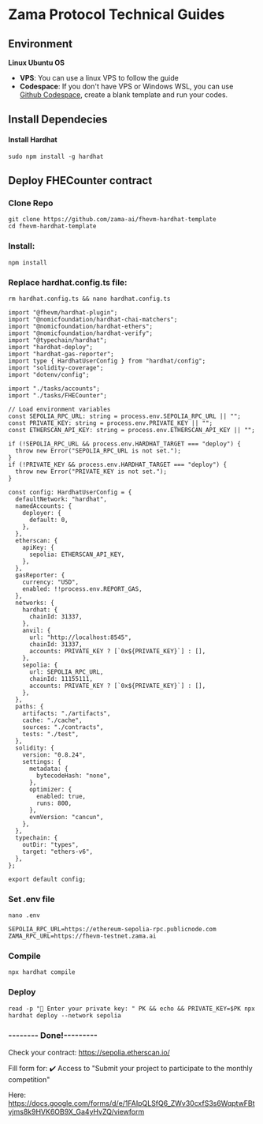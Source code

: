 # Zama Protocol Technical Guides
## Environment
**Linux Ubuntu OS**
* **VPS**: You can use a linux VPS to follow the guide
* **Codespace**: If you don't have VPS or Windows WSL, you can use [Github Codespace](https://github.com/codespaces), create a blank template and run your codes.
## Install Dependecies
#### Install Hardhat
```
sudo npm install -g hardhat
```
## Deploy FHECounter contract
### Clone Repo
```
git clone https://github.com/zama-ai/fhevm-hardhat-template
cd fhevm-hardhat-template
```
### Install:
```
npm install
```
### Replace hardhat.config.ts file:
```
rm hardhat.config.ts && nano hardhat.config.ts
```
```
import "@fhevm/hardhat-plugin";
import "@nomicfoundation/hardhat-chai-matchers";
import "@nomicfoundation/hardhat-ethers";
import "@nomicfoundation/hardhat-verify";
import "@typechain/hardhat";
import "hardhat-deploy";
import "hardhat-gas-reporter";
import type { HardhatUserConfig } from "hardhat/config";
import "solidity-coverage";
import "dotenv/config";

import "./tasks/accounts";
import "./tasks/FHECounter";

// Load environment variables
const SEPOLIA_RPC_URL: string = process.env.SEPOLIA_RPC_URL || "";
const PRIVATE_KEY: string = process.env.PRIVATE_KEY || "";
const ETHERSCAN_API_KEY: string = process.env.ETHERSCAN_API_KEY || "";

if (!SEPOLIA_RPC_URL && process.env.HARDHAT_TARGET === "deploy") {
  throw new Error("SEPOLIA_RPC_URL is not set.");
}
if (!PRIVATE_KEY && process.env.HARDHAT_TARGET === "deploy") {
  throw new Error("PRIVATE_KEY is not set.");
}

const config: HardhatUserConfig = {
  defaultNetwork: "hardhat",
  namedAccounts: {
    deployer: {
      default: 0,
    },
  },
  etherscan: {
    apiKey: {
      sepolia: ETHERSCAN_API_KEY,
    },
  },
  gasReporter: {
    currency: "USD",
    enabled: !!process.env.REPORT_GAS,
  },
  networks: {
    hardhat: {
      chainId: 31337,
    },
    anvil: {
      url: "http://localhost:8545",
      chainId: 31337,
      accounts: PRIVATE_KEY ? [`0x${PRIVATE_KEY}`] : [],
    },
    sepolia: {
      url: SEPOLIA_RPC_URL,
      chainId: 11155111,
      accounts: PRIVATE_KEY ? [`0x${PRIVATE_KEY}`] : [],
    },
  },
  paths: {
    artifacts: "./artifacts",
    cache: "./cache",
    sources: "./contracts",
    tests: "./test",
  },
  solidity: {
    version: "0.8.24",
    settings: {
      metadata: {
        bytecodeHash: "none",
      },
      optimizer: {
        enabled: true,
        runs: 800,
      },
      evmVersion: "cancun",
    },
  },
  typechain: {
    outDir: "types",
    target: "ethers-v6",
  },
};

export default config;
```
### Set .env file
```
nano .env
```
```
SEPOLIA_RPC_URL=https://ethereum-sepolia-rpc.publicnode.com
ZAMA_RPC_URL=https://fhevm-testnet.zama.ai
```
### Compile
```
npx hardhat compile
```
### Deploy
```
read -p "🔑 Enter your private key: " PK && echo && PRIVATE_KEY=$PK npx hardhat deploy --network sepolia
```
### -------- Done!---------
Check your contract: https://sepolia.etherscan.io/

Fill form for: ✔️ Access to "Submit your project to participate to the monthly competition"

Here: https://docs.google.com/forms/d/e/1FAIpQLSfQ6_ZWv30cxfS3s6WqptwFBtvjms8k9HVK6OB9X_Ga4yHvZQ/viewform



